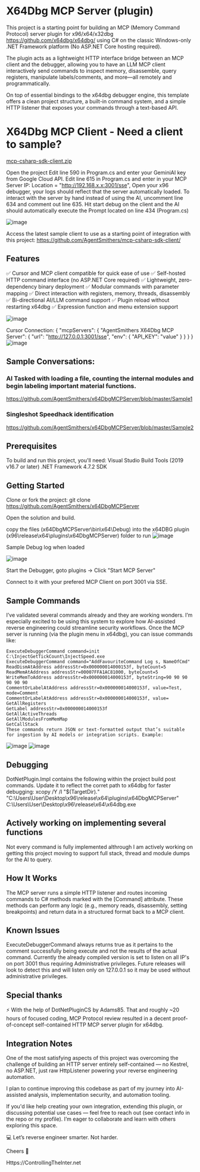 # X64Dbg MCP Server (plugin)
This project is a starting point for building an MCP (Memory Command Protocol) server plugin for x96/x64/x32dbg https://github.com/x64dbg/x64dbg/ using C# on the classic Windows-only .NET Framework platform (No ASP.NET Core hosting required).

The plugin acts as a lightweight HTTP interface bridge between an MCP client and the debugger, allowing you to have an LLM MCP client interactively send commands to inspect memory, disassemble, query registers, manipulate labels/comments, and more—all remotely and programmatically.

On top of essential bindings to the x64dbg debugger engine, this template offers a clean project structure, a built-in command system, and a simple HTTP listener that exposes your commands through a text-based API. 

# X64Dbg MCP Client - Need a client to sample?
[mcp-csharp-sdk-client.zip](https://github.com/user-attachments/files/19697365/mcp-csharp-sdk-client.zip)

Open the project
Edit line 590 in Program.cs and enter your GeminiAI key from Google Cloud API.
Edit line 615 in Program.cs and enter in your MCP Server IP: Location = "http://192.168.x.x:3001/sse",
Open your x96 debugger, your logs should reflect that the server automatically loaded.
To interact with the server by hand instead of using the AI, uncomment line 634 and comment out line 635.
Hit start debug on the client and the AI should automatically execute the Prompt located on line 434 (Program.cs)

![image](https://github.com/user-attachments/assets/ebf2ad81-0672-4ceb-be6e-a44c625cd6d0)

Access the latest sample client to use as a starting point of integration with this project: https://github.com/AgentSmithers/mcp-csharp-sdk-client/

## Features
✅ Cursor and MCP client compatible for quick ease of use
✅ Self-hosted HTTP command interface (no ASP.NET Core required)
✅ Lightweight, zero-dependency binary deployment
✅ Modular commands with parameter mapping
✅ Direct interaction with registers, memory, threads, disassembly
✅ Bi-directional AI/LLM command support
✅ Plugin reload without restarting x64dbg
✅ Expression function and menu extension support

![image](https://github.com/user-attachments/assets/53ba58e6-c97c-4c31-b57c-832951244951)

Cursor Connection:
{
  "mcpServers": {
    "AgentSmithers X64Dbg MCP Server": {
      "url": "http://127.0.0.1:3001/sse",
      "env": {
        "API_KEY": "value"
      }
    }
  }
}
![image](https://github.com/user-attachments/assets/22414a30-d41e-4c3d-9b4f-f168f0498736)

## Sample Conversations:
### AI Tasked with loading a file, counting the internal modules and begin labeling important material functions.
https://github.com/AgentSmithers/x64DbgMCPServer/blob/master/Sample1

### Singleshot Speedhack identification
https://github.com/AgentSmithers/x64DbgMCPServer/blob/master/Sample2

## Prerequisites
To build and run this project, you'll need:
Visual Studio Build Tools (2019 v16.7 or later)
.NET Framework 4.7.2 SDK

## Getting Started
Clone or fork the project: git clone https://github.com/AgentSmithers/x64DbgMCPServer

Open the solution and build.

copy the files (x64DbgMCPServer\bin\x64\Debug) into the x64DBG plugin (x96\release\x64\plugins\x64DbgMCPServer) folder to run
![image](https://github.com/user-attachments/assets/8511452e-b65c-4bc8-83ff-885c384d0bbe)

Sample Debug log when loaded

![image](https://github.com/user-attachments/assets/02eb35d8-8584-46de-83c6-b535d23976b9)

Start the Debugger, goto plugins -> Click "Start MCP Server"

Connect to it with your prefered MCP Client on port 3001 via SSE.

## Sample Commands
I’ve validated several commands already and they are working wonders. I’m especially excited to be using this system to explore how AI-assisted reverse engineering could streamline security workflows.
Once the MCP server is running (via the plugin menu in x64dbg), you can issue commands like:
```
ExecuteDebuggerCommand command=init C:\InjectGetTickCount\InjectSpeed.exe
ExecuteDebuggerCommand command="AddFavouriteCommand Log s, NameOfCmd"
ReadDismAtAddress addressStr=0x000000014000153f, byteCount=5
ReadMemAtAddress addressStr=00007FFA1AC81000, byteCount=5
WriteMemToAddress addressStr=0x000000014000153f, byteString=90 90 90 90 90 90
CommentOrLabelAtAddress addressStr=0x000000014000153f, value=Test, mode=Comment
CommentOrLabelAtAddress addressStr=0x000000014000153f, value=
GetAllRegisters
GetLabel addressStr=0x000000014000153f
GetAllActiveThreads
GetAllModulesFromMemMap
GetCallStack
These commands return JSON or text-formatted output that’s suitable for ingestion by AI models or integration scripts. Example:
```
![image](https://github.com/user-attachments/assets/f954feab-4518-4368-8b0a-d6ec07212122)
![image](https://github.com/user-attachments/assets/2952e4eb-76ef-460c-9124-0e3c1167fa3d)

## Debugging
DotNetPlugin.Impl contains the following within the project build post commands. Update it to reflect the corret path to x64dbg for faster debugging:
xcopy /Y /I "$(TargetDir)*.*" "C:\Users\User\Desktop\x96\release\x64\plugins\x64DbgMCPServer"
C:\Users\User\Desktop\x96\release\x64\x64dbg.exe

## Actively working on implementing several functions
Not every command is fully implemented althrough I am actively working on getting this project moving to support full stack, thread and module dumps for the AI to query.

## How It Works
The MCP server runs a simple HTTP listener and routes incoming commands to C# methods marked with the [Command] attribute. These methods can perform any logic (e.g., memory reads, disassembly, setting breakpoints) and return data in a structured format back to a MCP client.

## Known Issues
ExecuteDebuggerCommand always returns true as it pertains to the comment successfully being execute and not the results of the actual command.
Currently the already compiled version is set to listen on all IP's on port 3001 thus requiring Administrative privileges. Future releases will look to detect this and will listen only on 127.0.0.1 so it may be used without administrative privileges.

## Special thanks
⚡ With the help of DotNetPluginCS by Adams85. That and roughly ~20 hours of focused coding, MCP Protocol review resulted in a decent proof-of-concept self-contained HTTP MCP server plugin for x64dbg.

## Integration Notes
One of the most satisfying aspects of this project was overcoming the challenge of building an HTTP server entirely self-contained — no Kestrel, no ASP.NET, just raw HttpListener powering your reverse engineering automation.

I plan to continue improving this codebase as part of my journey into AI-assisted analysis, implementation security, and automation tooling.

If you'd like help creating your own integration, extending this plugin, or discussing potential use cases — feel free to reach out (see contact info in the repo or my profile). I’m eager to collaborate and learn with others exploring this space.

💻 Let’s reverse engineer smarter. Not harder.

Cheers 🎉

Https://ControllingTheInter.net

